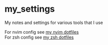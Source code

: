 # my_settings

My notes and settings for various tools that I use

For nvim config see [my nvim dotfiles](https://github.com/Perun108/dotfiles/tree/main/nvim)  
For zsh config see [my zsh dotfiles](https://github.com/Perun108/dotfiles/tree/main/zshrc)  
